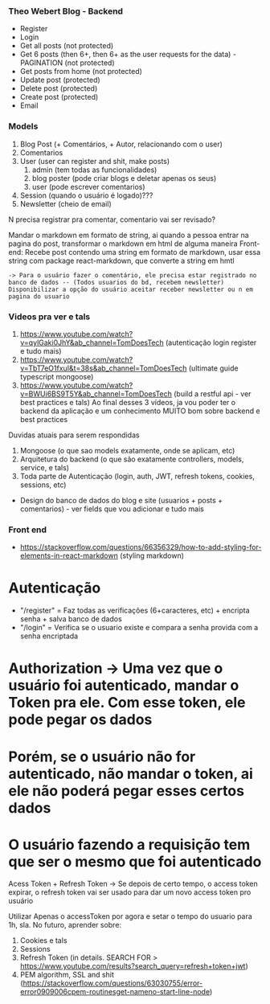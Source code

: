 ### Theo Webert Blog - Backend

- Register
- Login
- Get all posts (not protected)
- Get 6 posts (then 6+, then 6+ as the user requests for the data) - PAGINATION (not protected)
- Get posts from home (not protected)
- Update post (protected)
- Delete post (protected)
- Create post (protected)
- Email

### Models
1. Blog Post (+ Comentários, + Autor, relacionando com o user) 
2. Comentarios
2. User (user can register and shit, make posts)
    1. admin (tem todas as funcionalidades)
    2. blog poster (pode criar blogs e deletar apenas os seus)
    3. user (pode escrever comentarios)
3. Session (quando o usuário é logado)???
4. Newsletter (cheio de email)

N precisa registrar pra comentar, comentario vai ser revisado?


Mandar o markdown em formato de string, ai quando a pessoa entrar na pagina do post, transformar o markdown em html de alguma maneira
Front-end: Recebe post contendo uma string em formato de markdown, usar essa string com package react-markdown, que converte a string em hmtl

    -> Para o usuário fazer o comentário, ele precisa estar registrado no banco de dados -- (Todos usuarios do bd, recebem newsletter) Disponibilizar a opção do usuário aceitar receber newsletter ou n em pagina do usuario

### Videos pra ver e tals
1. https://www.youtube.com/watch?v=qylGaki0JhY&ab_channel=TomDoesTech (autenticação login register e tudo mais)
2. https://www.youtube.com/watch?v=TbT7eO1fxuI&t=38s&ab_channel=TomDoesTech (ultimate guide typescript mongoose)
3. https://www.youtube.com/watch?v=BWUi6BS9T5Y&ab_channel=TomDoesTech (build a restful api - ver best practices e tals)
Ao final desses 3 vídeos, ja vou poder ter o backend da aplicação e um conhecimento MUITO bom sobre backend e best practices

Duvidas atuais para serem respondidas
1. Mongoose (o que sao models exatamente, onde se aplicam, etc)
2. Arquitetura do backend (o que são exatamente controllers, models, service, e tals)
3. Toda parte de Autenticação (login, auth, JWT, refresh tokens, cookies, sessions, etc)
+ Design do banco de dados do blog e site (usuarios + posts + comentarios) - ver fields que vou adicionar e tudo mais

### Front end
- https://stackoverflow.com/questions/66356329/how-to-add-styling-for-elements-in-react-markdown (styling markdown)


# Autenticação
- "/register" = Faz todas as verificações (6+caracteres, etc) + encripta senha + salva banco de dados
- "/login" = Verifica se o usuario existe e compara a senha provida com a senha encriptada

# Authorization -> Uma vez que o usuário foi autenticado, mandar o Token pra ele. Com esse token, ele pode pegar os dados
# Porém, se o usuário não for autenticado, não mandar o token, ai ele não poderá pegar esses certos dados
# O usuário fazendo a requisição tem que ser o mesmo que foi autenticado

Acess Token + Refresh Token
-> Se depois de certo tempo, o access token expirar, o refresh token vai ser usado para dar um novo access token pro usuário


Utilizar Apenas o accessToken por agora e setar o tempo do usuario para 1h, sla.
No futuro, aprender sobre: 
1. Cookies e tals
2. Sessions
3. Refresh Token (in details. SEARCH FOR > https://www.youtube.com/results?search_query=refresh+token+jwt)
4. PEM algorithm, SSL and shit (https://stackoverflow.com/questions/63030755/error-error0909006cpem-routinesget-nameno-start-line-node)